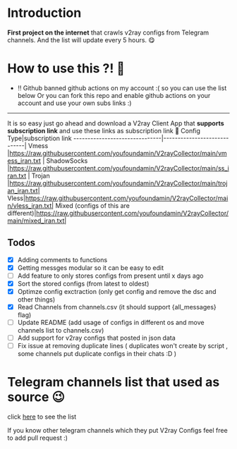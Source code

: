 # Introduction

**First project on the internet** that crawls v2ray configs from Telegram channels. And the list will update every 5 hours. 😋

# How to use this ?! 🤔


- ‼ Github banned github actions on my account :( so you can use the list below Or you can fork this repo and enable github actions on your account and use your own subs links :) 
-------------------------------

It is so easy just go ahead and download a V2ray Client App that **supports subscription link** and use these links as subscription link 🤩
Config Type|subscription link
-------------------------------|-----------------------------|
Vmess         |https://raw.githubusercontent.com/youfoundamin/V2rayCollector/main/vmess_iran.txt      |
ShadowSocks        |https://raw.githubusercontent.com/youfoundamin/V2rayCollector/main/ss_iran.txt  |
Trojan |https://raw.githubusercontent.com/youfoundamin/V2rayCollector/main/trojan_iran.txt|
Vless|https://raw.githubusercontent.com/youfoundamin/V2rayCollector/main/vless_iran.txt|
Mixed (configs of this are different)|https://raw.githubusercontent.com/youfoundamin/V2rayCollector/main/mixed_iran.txt|


## Todos
 - [x] Adding comments to functions
 - [x] Getting messges modular so it can be easy to edit
 - [ ] Add feature to only stores configs from present until x days ago
 - [x] Sort the stored configs (from latest to oldest)
 - [x] Optimze config exctraction (only get config and remove the dsc and other things)
 - [x] Read Channels from channels.csv (it should support {all_messages} flag)
 - [ ] Update README (add usage of configs in different os and move channels list to channels.csv)
 - [ ] Add support for v2ray configs that posted in json data
 - [ ] Fix issue at removing duplicate lines ( duplicates won't create by script , some channels put duplicate configs in their chats :D )

# Telegram channels list that used as source 😉 
click [here](https://github.com/mrvcoder/V2rayCollector/blob/main/channels.csv) to see the list

If you know other telegram channels which they put V2ray Configs feel free to add pull request :)

